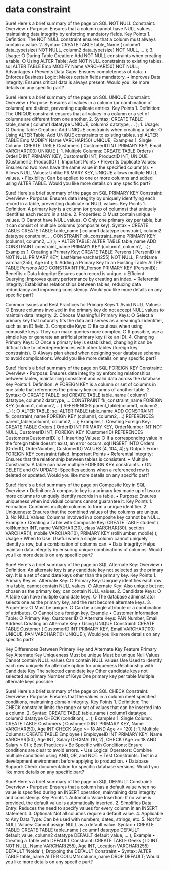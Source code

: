 
<h1>data constraint</h1>
Sure! Here's a brief summary of the page on SQL NOT NULL Constraint:
Overview
	• Purpose: Ensures that a column cannot have NULL values, maintaining data integrity by enforcing mandatory fields.
Key Points
	1. Definition: The NOT NULL constraint ensures that a column must always contain a value.
	2. Syntax:
   CREATE TABLE table_Name (
       column1 data_type(size) NOT NULL,
       column2 data_type(size) NOT NULL,
       ...
   );
	3. Usage:
		○ During Table Creation: Add NOT NULL constraints when creating a table.
		○ Using ALTER Table: Add NOT NULL constraints to existing tables. sql ALTER TABLE Emp MODIFY Name VARCHAR(50) NOT NULL; 
Advantages
	• Prevents Data Gaps: Ensures completeness of data.
	• Enforces Business Logic: Makes certain fields mandatory.
	• Improves Data Integrity: Ensures critical data is always present.
Would you like more details on any specific part?

Sure! Here's a brief summary of the page on SQL UNIQUE Constraint:
Overview
	• Purpose: Ensures all values in a column (or combination of columns) are distinct, preventing duplicate entries.
Key Points
	1. Definition: The UNIQUE constraint ensures that all values in a column or a set of columns are different from one another.
	2. Syntax:
   CREATE TABLE table_name (
       column1 datatype UNIQUE,
       column2 datatype,
       ...
   );
	1. Usage:
		○ During Table Creation: Add UNIQUE constraints when creating a table.
		○ Using ALTER Table: Add UNIQUE constraints to existing tables. sql ALTER TABLE Emp MODIFY Name VARCHAR(50) UNIQUE; 
Examples
	1. Single Column:
   CREATE TABLE Customers (
       CustomerID INT PRIMARY KEY,
       Email VARCHAR(100) UNIQUE
   );
	1. Multiple Columns:
   CREATE TABLE Orders (
       OrderID INT PRIMARY KEY,
       CustomerID INT,
       ProductID INT,
       UNIQUE (CustomerID, ProductID)
   );
Important Points
	• Prevents Duplicate Values: Ensures no two rows have the same value in the specified column(s).
	• Allows NULL Values: Unlike PRIMARY KEY, UNIQUE allows multiple NULL values.
	• Flexibility: Can be applied to one or more columns and added using ALTER TABLE.
Would you like more details on any specific part?




Sure! Here's a brief summary of the page on SQL PRIMARY KEY Constraint:
Overview
	• Purpose: Ensures data integrity by uniquely identifying each record in a table, preventing duplicate or NULL values.
Key Points
	1. Definition: A primary key is a column (or group of columns) that uniquely identifies each record in a table.
	2. Properties:
		○ Must contain unique values.
		○ Cannot have NULL values.
		○ Only one primary key per table, but it can consist of multiple columns (composite key).
Syntax
	• CREATE TABLE:
  CREATE TABLE table_name (
      column1 datatype constraint,
      column2 datatype constraint,
      ...
      CONSTRAINT pk_constraint_name PRIMARY KEY (column1, column2, ...)
  );
	• ALTER TABLE:
  ALTER TABLE table_name
  ADD CONSTRAINT constraint_name PRIMARY KEY (column1, column2, ...);
Examples
	1. Creating a Primary Key:
   CREATE TABLE Persons (
       PersonID int NOT NULL PRIMARY KEY,
       LastName varchar(255) NOT NULL,
       FirstName varchar(255),
       Age int
   );
	1. Adding a Primary Key to an Existing Table:
   ALTER TABLE Persons
   ADD CONSTRAINT PK_Person PRIMARY KEY (PersonID);
Benefits
	• Data Integrity: Ensures each record is unique.
	• Efficient Querying: Improves query performance by creating an index.
	• Referential Integrity: Establishes relationships between tables, reducing data redundancy and improving consistency.
Would you like more details on any specific part?



Common Issues and Best Practices for Primary Keys
	1. Avoid NULL Values:
		○ Ensure columns involved in the primary key do not accept NULL values to maintain data integrity.
	2. Choose Meaningful Primary Keys:
		○ Select a primary key that naturally fits the data and serves as a meaningful identifier, such as an ID field.
	3. Composite Keys:
		○ Be cautious when using composite keys. They can make queries more complex.
		○ If possible, use a simple key or generate an artificial primary key (like an ID).
	4. Changing Primary Keys:
		○ Once a primary key is established, changing it can be difficult due to interdependencies with other tables (foreign key constraints).
		○ Always plan ahead when designing your database schema to avoid complications.
Would you like more details on any specific part?



Sure! Here's a brief summary of the page on SQL FOREIGN KEY Constraint:
Overview
	• Purpose: Ensures data integrity by enforcing relationships between tables, maintaining consistent and valid data across the database.
Key Points
	1. Definition: A FOREIGN KEY is a column or set of columns in one table that references the primary key columns of another table.
	2. Syntax:
		○ CREATE TABLE: sql CREATE TABLE table_name ( column1 datatype, column2 datatype, ... CONSTRAINT fk_constraint_name FOREIGN KEY (column1, column2, ...) REFERENCES parent_table(column1, column2, ...) ); 
		○ ALTER TABLE: sql ALTER TABLE table_name ADD CONSTRAINT fk_constraint_name FOREIGN KEY (column1, column2, ...) REFERENCES parent_table(column1, column2, ...); 
Examples
	1. Creating Foreign Key:
   CREATE TABLE Orders (
       OrderID INT PRIMARY KEY,
       OrderNumber INT NOT NULL,
       CustomerID INT,
       FOREIGN KEY (CustomerID) REFERENCES Customers(CustomerID)
   );
	1. Inserting Values:
		○ If a corresponding value in the foreign table doesn’t exist, an error occurs. sql INSERT INTO Orders (OrderID, OrderNumber, CustomerID) VALUES (4, 104, 4); 
			§ Output: Error: FOREIGN KEY constraint failed.
Important Points
	• Referential Integrity: Ensures that the relationship between tables is consistent.
	• Multiple Constraints: A table can have multiple FOREIGN KEY constraints.
	• ON DELETE and ON UPDATE: Specifies actions when a referenced row is deleted or updated.
Would you like more details on any specific part?



Sure! Here's a brief summary of the page on Composite Key in SQL:
Overview
	• Definition: A composite key is a primary key made up of two or more columns to uniquely identify records in a table.
	• Purpose: Ensures uniqueness when individual columns cannot guarantee it.
Key Points
	1. Formation: Combines multiple columns to form a unique identifier.
	2. Uniqueness: Ensures that the combined values of the columns are unique.
	3. No NULL Values: Columns involved in a composite key cannot be NULL.
Example
	• Creating a Table with Composite Key:
  CREATE TABLE student (
      rollNumber INT,
      name VARCHAR(30),
      class VARCHAR(30),
      section VARCHAR(1),
      mobile VARCHAR(10),
      PRIMARY KEY (rollNumber, mobile)
  );
Usage
	• When to Use: Useful when a single column cannot uniquely identify a row, but a combination of columns can.
	• Data Integrity: Helps maintain data integrity by ensuring unique combinations of columns.
Would you like more details on any specific part?



Sure! Here's a brief summary of the page on SQL Alternate Key:
Overview
	• Definition: An alternate key is any candidate key not selected as the primary key. It is a set of candidate keys other than the primary key.
Key Points
	1. Primary Key vs. Alternate Key:
		○ Primary Key: Uniquely identifies each row in a table, cannot contain NULL values.
		○ Alternate Key: Also unique but not chosen as the primary key, can contain NULL values.
	2. Candidate Keys:
		○ A table can have multiple candidate keys.
		○ The database administrator selects one as the primary key, and the rest become alternate keys.
	3. Properties:
		○ Must be unique.
		○ Can be a single attribute or a combination of attributes.
		○ Cannot be a foreign key.
Example
	• Customer Information Table:
		○ Primary Key: Customer ID
		○ Alternate Keys: PAN Number, Email Address
Creating an Alternate Key
	• Using UNIQUE Constraint:
  CREATE TABLE Customer (
      CustomerID INT PRIMARY KEY,
      Email VARCHAR(100) UNIQUE,
      PAN VARCHAR(10) UNIQUE
  );
Would you like more details on any specific part?

Key Differences Between Primary Key and Alternate Key
Feature	Primary Key	Alternate Key
Uniqueness	Must be unique	Must be unique
Null Values	Cannot contain NULL values	Can contain NULL values
Use	Used to identify each row uniquely	An alternate option for uniqueness
Relationship with Candidate Key	The selected candidate key	Other candidate keys not selected as primary
Number of Keys	One primary key per table	Multiple alternate keys possible

Sure! Here's a brief summary of the page on SQL CHECK Constraint:
Overview
	• Purpose: Ensures that the values in a column meet specified conditions, maintaining domain integrity.
Key Points
	1. Definition: The CHECK constraint limits the range or set of values that can be inserted into a column.
	2. Syntax:
   CREATE TABLE table_name (
       column1 datatype,
       column2 datatype CHECK (condition),
       ...
   );
Examples
	1. Single Column:
   CREATE TABLE Customers (
       CustomerID INT PRIMARY KEY,
       Name VARCHAR(50),
       Age INT CHECK (Age >= 18 AND Age <= 120)
   );
	1. Multiple Columns:
   CREATE TABLE Employee (
       EmployeeID INT PRIMARY KEY,
       Name VARCHAR(50),
       Age INT,
       Salary DECIMAL(10, 2),
       CHECK (Age >= 18 AND Salary > 0)
   );
Best Practices
	• Be Specific with Conditions: Ensure conditions are clear to avoid errors.
	• Use Logical Operators: Combine multiple conditions using AND, OR, and NOT.
	• Test Constraints: Test in a development environment before applying to production.
	• Database Support: Check documentation for specific database versions.
Would you like more details on any specific part?


Sure! Here's a brief summary of the page on SQL DEFAULT Constraint:
Overview
	• Purpose: Ensures that a column has a default value when no value is specified during an INSERT operation, maintaining data integrity and consistency.
Key Points
	1. Automatic Value Insertion: If no value is provided, the default value is automatically inserted.
	2. Simplifies Data Entry: Reduces the need to specify values for every column in an INSERT statement.
	3. Optional: Not all columns require a default value.
	4. Applicable to Any Data Type: Can be used with numbers, dates, strings, etc.
	5. Not for NULL Values: Cannot assign NULL as a default value.
Syntax
	• CREATE TABLE:
  CREATE TABLE table_name (
      column1 datatype DEFAULT default_value,
      column2 datatype DEFAULT default_value,
      ...
  );
Example
	• Creating a Table with DEFAULT Constraint:
  CREATE TABLE Geeks (
      ID INT NOT NULL,
      Name VARCHAR(255),
      Age INT,
      Location VARCHAR(255) DEFAULT 'Noida'
  );
Dropping the DEFAULT Constraint
	• Syntax:
  ALTER TABLE table_name ALTER COLUMN column_name DROP DEFAULT;
Would you like more details on any specific part?

